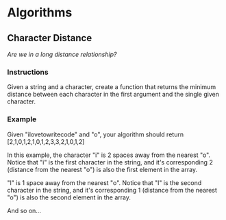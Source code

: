 # Algorithms

## Character Distance

_Are we in a long distance relationship?_

### Instructions

Given a string and a character, create a function that returns the minimum distance between each character in the first argument and the single given character. 

### Example
Given "ilovetowritecode" and "o", your algorithm should return [2,1,0,1,2,1,0,1,2,3,3,2,1,0,1,2]

In this example, the character "i" is 2 spaces away from the nearest "o". Notice that "i" is the first character in the string, and it's corresponding 2 (distance from the nearest "o") is also the first element in the array.

"l" is 1 space away from the nearest "o". Notice that "l" is the second character in the string, and it's corresponding 1 (distance from the nearest "o") is also the second element in the array.

And so on...